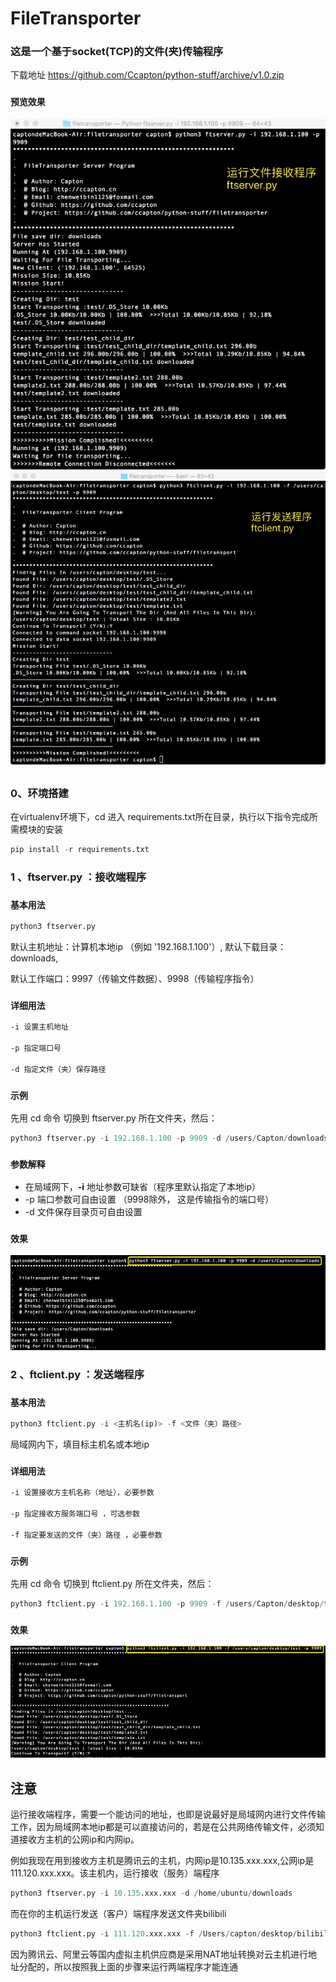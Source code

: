 # FileTransporter

### 这是一个基于socket(TCP)的文件(夹)传输程序
下载地址 https://github.com/Ccapton/python-stuff/archive/v1.0.zip
### `预览效果`
![](resource/runserver2.jpeg)
![](resource/runclient2.jpeg)
##

### 0、环境搭建
在virtualenv环境下，cd 进入 requirements.txt所在目录，执行以下指令完成所需模块的安装
```python
pip install -r requirements.txt
```



### 1 、ftserver.py ：**接收端程序**
 
### `基本用法`
```python
python3 ftserver.py 
```
默认主机地址：计算机本地ip （例如 '192.168.1.100'）,  默认下载目录： downloads,

默认工作端口：9997（传输文件数据）、9998（传输程序指令）

### `详细用法` 
```html
-i 设置主机地址

-p 指定端口号

-d 指定文件（夹）保存路径 
```
### `示例`

先用 cd 命令 切换到 ftserver.py 所在文件夹，然后：
```python
python3 ftserver.py -i 192.168.1.100 -p 9909 -d /users/Capton/downloads
```

### `参数解释`
- 在局域网下，**-i** 地址参数可缺省（程序里默认指定了本地ip）
- -p 端口参数可自由设置 （9998除外， 这是传输指令的端口号）
- -d 文件保存目录页可自由设置

### `效果`
![](resource/runserver.jpeg) 


### 2 、ftclient.py ：**发送端程序**
### `基本用法`
```python
python3 ftclient.py -i <主机名(ip)> -f <文件（夹）路径>
```
局域网内下，填目标主机名或本地ip
### `详细用法` 
```html
-i 设置接收方主机名称（地址），必要参数

-p 指定接收方服务端口号 ，可选参数

-f 指定要发送的文件（夹）路径 ，必要参数
```
### `示例`

先用 cd 命令 切换到 ftclient.py 所在文件夹，然后：
```python
python3 ftclient.py -i 192.168.1.100 -p 9909 -f /users/Capton/desktop/test
```


### `效果`
![](resource/runclient.jpg) 

## 注意
运行接收端程序，需要一个能访问的地址，也即是说最好是局域网内进行文件传输工作，因为局域网本地ip都是可以直接访问的，若是在公共网络传输文件，必须知道接收方主机的公网ip和内网ip。

例如我现在用到接收方主机是腾讯云的主机，内网ip是10.135.xxx.xxx,公网ip是111.120.xxx.xxx。该主机内，运行接收（服务）端程序

```python
python3 ftserver.py -i 10.135.xxx.xxx -d /home/ubuntu/downloads
```

而在你的主机运行发送（客户）端程序发送文件夹bilibili
```python
python3 ftclient.py -i 111.120.xxx.xxx -f /Users/capton/desktop/bilibili
```
因为腾讯云、阿里云等国内虚拟主机供应商是采用NAT地址转换对云主机进行地址分配的，所以按照我上面的步骤来运行两端程序才能连通
